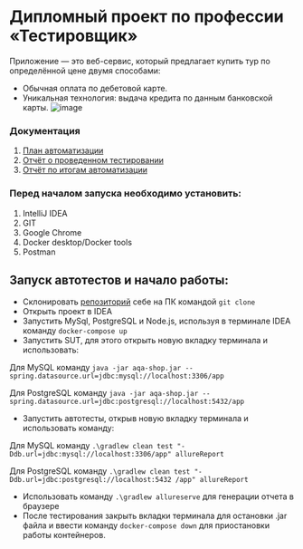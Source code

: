 # Дипломный проект по профессии «Тестировщик»

Приложение — это веб-сервис, который предлагает купить тур по определённой цене двумя способами:

* Обычная оплата по дебетовой карте.
* Уникальная технология: выдача кредита по данным банковской карты.
![image](https://github.com/FrustratTr/QA_diplom/assets/143522147/0ad82c11-331f-4462-8537-6f7e3c2d1162)

### Документация
1. [План автоматизации](https://github.com/FrustratTr/QA_diplom/blob/main/Documents/plan.md)
2. [Отчёт о проведенном тестировании](https://github.com/FrustratTr/QA_diplom/blob/main/Documents/Report.md)
3. [Отчёт по итогам автоматизации](https://github.com/FrustratTr/QA_diplom/blob/main/Documents/Summary.md)

### Перед началом запуска необходимо установить:
1. IntelliJ IDEA
2. GIT
3. Google Chrome
4. Docker desktop/Docker tools
5. Postman

## Запуск автотестов и начало работы:
* Склонировать [репозиторий](https://github.com/FrustratTr/QA_diplom) себе на ПК командой `git clone`
* Открыть проект в IDEA
* Запустить MySql, PostgreSQL и Node.js, используя в терминале IDEA команду `docker-compose up`
* Запустить SUT, для этого открыть новую вкладку терминала и использовать:

Для MySQL команду `java -jar aqa-shop.jar --spring.datasource.url=jdbc:mysql://localhost:3306/app`

Для PostgreSQL команду `java -jar aqa-shop.jar --spring.datasource.url=jdbc:postgresql://localhost:5432/app`
* Запустить автотесты, открыв новую вкладку терминала и использовать команду:

Для MySQL команду `.\gradlew clean test "-Ddb.url=jdbc:mysql://localhost:3306/app" allureReport`

Для PostgreSQL команду `.\gradlew clean test "-Ddb.url=jdbc:postgresql://localhost:5432 /app" allureReport`
* Использовать команду `.\gradlew allureserve` для генерации отчета в браузере
* После тестирования закрыть вкладки терминала для остановки .jar файла и ввести команду `docker-compose down` для приостановки работы контейнеров.

